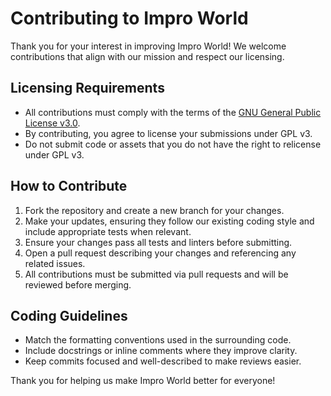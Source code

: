 # Contributing to Impro World

Thank you for your interest in improving Impro World! We welcome contributions that align with our mission and respect our licensing.

## Licensing Requirements

- All contributions must comply with the terms of the [GNU General Public License v3.0](LICENSE).
- By contributing, you agree to license your submissions under GPL v3.
- Do not submit code or assets that you do not have the right to relicense under GPL v3.

## How to Contribute

1. Fork the repository and create a new branch for your changes.
2. Make your updates, ensuring they follow our existing coding style and include appropriate tests when relevant.
3. Ensure your changes pass all tests and linters before submitting.
4. Open a pull request describing your changes and referencing any related issues.
5. All contributions must be submitted via pull requests and will be reviewed before merging.

## Coding Guidelines

- Match the formatting conventions used in the surrounding code.
- Include docstrings or inline comments where they improve clarity.
- Keep commits focused and well-described to make reviews easier.

Thank you for helping us make Impro World better for everyone!
